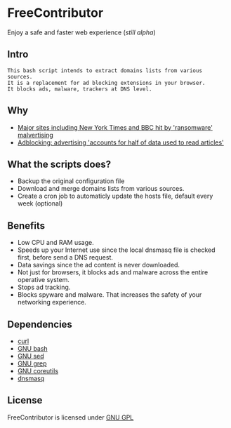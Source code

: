 # FreeContributor

Enjoy a safe and faster web experience (*still alpha*)

## Intro

    This bash script intends to extract domains lists from various sources.
    It is a replacement for ad blocking extensions in your browser.
    It blocks ads, malware, trackers at DNS level.

## Why

 - [Major sites including New York Times and BBC hit by 'ransomware' malvertising](http://www.theguardian.com/technology/2016/mar/16/major-sites-new-york-times-bbc-ransomware-malvertising)
 - [Adblocking: advertising 'accounts for half of data used to read articles'](http://www.theguardian.com/media/2016/mar/16/ad-blocking-advertising-half-of-data-used-articles)

## What the scripts does?

 - Backup the original configuration file
 - Download and merge domains lists from various sources.
 - Create a cron job to automaticly update the hosts file, default every week (optional)

## Benefits

 - Low CPU and RAM usage.
 - Speeds up your Internet use since the local dnsmasq file is checked first, before send a DNS request.
 - Data savings since the ad content is never downloaded.
 - Not just for browsers, it blocks ads and malware across the entire operative system.
 - Stops ad tracking.
 - Blocks spyware and malware. That increases the safety of your networking experience.

## Dependencies

 - [curl](http://curl.haxx.se/)
 - [GNU bash](http://www.gnu.org/software/bash/bash.html)
 - [GNU sed](http://www.gnu.org/software/sed)
 - [GNU grep](http://www.gnu.org/software/grep/grep.html)
 - [GNU coreutils](http://www.gnu.org/software/coreutils)
 - [dnsmasq](http://www.thekelleys.org.uk/dnsmasq/doc.html)

## License

FreeContributor is licensed under [GNU GPL](http://www.gnu.org/licenses/gpl-3.0.txt)